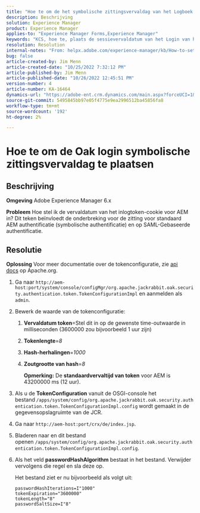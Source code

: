 ```yaml
---
title: "Hoe te om de het symbolische zittingsvervaldag van het Logboek van het Eak te plaatsen"
description: Beschrijving
solution: Experience Manager
product: Experience Manager
applies-to: "Experience Manager Forms,Experience Manager"
keywords: "KCS, hoe te, plaats de sessievervaldatum van het Login van het Eak- teken, AEM, Adobe Experience Manager, Adobe Experience Manager Forms"
resolution: Resolution
internal-notes: "From: helpx.adobe.com/experience-manager/kb/How-to-set-token-session-expiration-AEM.html"
bug: false
article-created-by: Jim Menn
article-created-date: "10/25/2022 7:32:12 PM"
article-published-by: Jim Menn
article-published-date: "10/26/2022 12:45:51 PM"
version-number: 4
article-number: KA-16464
dynamics-url: "https://adobe-ent.crm.dynamics.com/main.aspx?forceUCI=1&pagetype=entityrecord&etn=knowledgearticle&id=a555c5b5-9b54-ed11-bba2-6045bd006b4b"
source-git-commit: 5495845bb97e05f4775e9ea2996512ba45856fa8
workflow-type: tm+mt
source-wordcount: '192'
ht-degree: 2%

---
```


# Hoe te om de Oak login symbolische zittingsvervaldag te plaatsen

## Beschrijving


<b>Omgeving</b>
Adobe Experience Manager 6.x

<b>Probleem</b>
Hoe stel ik de vervaldatum van het inlogtoken-cookie voor AEM in?
Dit teken beïnvloedt de onderbreking voor de zitting voor standaard AEM authentificatie (symbolische authentificatie) en op SAML-Gebaseerde authentificatie.






## Resolutie


<b>Oplossing</b>
Voor meer documentatie over de tokenconfiguratie, zie [api docs](https://jackrabbit.apache.org/oak/docs/apidocs/org/apache/jackrabbit/oak/security/authentication/token/TokenConfigurationImpl.html) op Apache.org.

1. Ga naar `http://aem-host:port/system/console/configMgr/org.apache.jackrabbit.oak.security.authentication.token.TokenConfigurationImpl` en aanmelden als `admin`.
2. Bewerk de waarde van de tokenconfiguratie:

   1. <b>Vervaldatum token</b>=Stel dit in op de gewenste time-outwaarde in milliseconden (3600000 zou bijvoorbeeld 1 uur zijn)
   2. <b>Tokenlengte</b>=*8*
   3. <b>Hash-herhalingen</b>=*1000*
   4. <b>Zoutgrootte van hash</b>=*8*

      <b>Opmerking:</b> De <b>standaardvervaltijd van token</b> voor AEM is 43200000 ms (12 uur).
3. Als u de <b>TokenConfiguration</b> vanuit de OSGI-console het bestand<b> </b>`/apps/system/config/org.apache.jackrabbit.oak.security.authentication.token.TokenConfigurationImpl.config`<b> </b>wordt gemaakt in de gegevensopslagruimte van de JCR.
4. Ga naar `http://aem-host:port/crx/de/index.jsp`.
5. Bladeren naar en dit bestand openen `/apps/system/config/org.apache.jackrabbit.oak.security.authentication.token.TokenConfigurationImpl.config`.
6. Als het veld <b>passwordHashAlgorithm</b> bestaat in het bestand. Verwijder vervolgens die regel en sla deze op.

   Het bestand ziet er nu bijvoorbeeld als volgt uit:


   ```
   passwordHashIterations=I"1000"
   tokenExpiration="3600000"
   tokenLength="8"
   passwordSaltSize=I"8"
   ```

